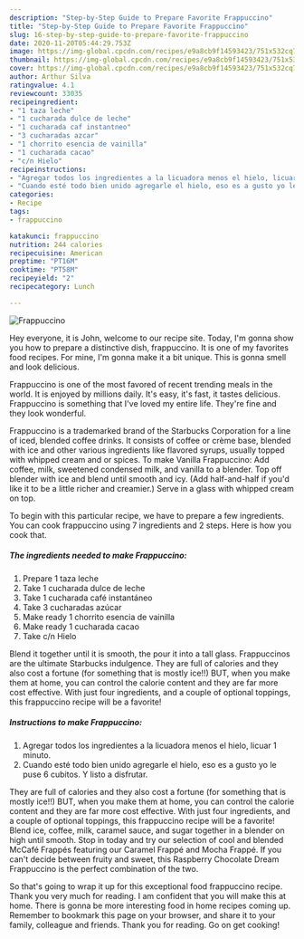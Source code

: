 ```yaml
---
description: "Step-by-Step Guide to Prepare Favorite Frappuccino"
title: "Step-by-Step Guide to Prepare Favorite Frappuccino"
slug: 16-step-by-step-guide-to-prepare-favorite-frappuccino
date: 2020-11-20T05:44:29.753Z
image: https://img-global.cpcdn.com/recipes/e9a8cb9f14593423/751x532cq70/frappuccino-foto-principal.jpg
thumbnail: https://img-global.cpcdn.com/recipes/e9a8cb9f14593423/751x532cq70/frappuccino-foto-principal.jpg
cover: https://img-global.cpcdn.com/recipes/e9a8cb9f14593423/751x532cq70/frappuccino-foto-principal.jpg
author: Arthur Silva
ratingvalue: 4.1
reviewcount: 33035
recipeingredient:
- "1 taza leche"
- "1 cucharada dulce de leche"
- "1 cucharada caf instantneo"
- "3 cucharadas azcar"
- "1 chorrito esencia de vainilla"
- "1 cucharada cacao"
- "c/n Hielo"
recipeinstructions:
- "Agregar todos los ingredientes a la licuadora menos el hielo, licuar 1 minuto."
- "Cuando esté todo bien unido agregarle el hielo, eso es a gusto yo le puse 6 cubitos. Y listo a disfrutar."
categories:
- Recipe
tags:
- frappuccino

katakunci: frappuccino 
nutrition: 244 calories
recipecuisine: American
preptime: "PT16M"
cooktime: "PT58M"
recipeyield: "2"
recipecategory: Lunch

---
```



![Frappuccino](https://img-global.cpcdn.com/recipes/e9a8cb9f14593423/751x532cq70/frappuccino-foto-principal.jpg)

Hey everyone, it is John, welcome to our recipe site. Today, I'm gonna show you how to prepare a distinctive dish, frappuccino. It is one of my favorites food recipes. For mine, I'm gonna make it a bit unique. This is gonna smell and look delicious.

Frappuccino is one of the most favored of recent trending meals in the world. It is enjoyed by millions daily. It's easy, it's fast, it tastes delicious. Frappuccino is something that I've loved my entire life. They're fine and they look wonderful.

Frappuccino is a trademarked brand of the Starbucks Corporation for a line of iced, blended coffee drinks. It consists of coffee or crème base, blended with ice and other various ingredients like flavored syrups, usually topped with whipped cream and or spices. To make Vanilla Frappuccino: Add coffee, milk, sweetened condensed milk, and vanilla to a blender. Top off blender with ice and blend until smooth and icy. (Add half-and-half if you&#39;d like it to be a little richer and creamier.) Serve in a glass with whipped cream on top.


To begin with this particular recipe, we have to prepare a few ingredients. You can cook frappuccino using 7 ingredients and 2 steps. Here is how you cook that.

<!--inarticleads1-->

##### The ingredients needed to make Frappuccino:

1. Prepare 1 taza leche
1. Take 1 cucharada dulce de leche
1. Take 1 cucharada café instantáneo
1. Take 3 cucharadas azúcar
1. Make ready 1 chorrito esencia de vainilla
1. Make ready 1 cucharada cacao
1. Take c/n Hielo


Blend it together until it is smooth, the pour it into a tall glass. Frappuccinos are the ultimate Starbucks indulgence. They are full of calories and they also cost a fortune (for something that is mostly ice!!) BUT, when you make them at home, you can control the calorie content and they are far more cost effective. With just four ingredients, and a couple of optional toppings, this frappuccino recipe will be a favorite! 

<!--inarticleads2-->

##### Instructions to make Frappuccino:

1. Agregar todos los ingredientes a la licuadora menos el hielo, licuar 1 minuto.
1. Cuando esté todo bien unido agregarle el hielo, eso es a gusto yo le puse 6 cubitos. Y listo a disfrutar.


They are full of calories and they also cost a fortune (for something that is mostly ice!!) BUT, when you make them at home, you can control the calorie content and they are far more cost effective. With just four ingredients, and a couple of optional toppings, this frappuccino recipe will be a favorite! Blend ice, coffee, milk, caramel sauce, and sugar together in a blender on high until smooth. Stop in today and try our selection of cool and blended McCafé Frappés featuring our Caramel Frappé and Mocha Frappé. If you can&#39;t decide between fruity and sweet, this Raspberry Chocolate Dream Frappuccino is the perfect combination of the two. 

So that's going to wrap it up for this exceptional food frappuccino recipe. Thank you very much for reading. I am confident that you will make this at home. There is gonna be more interesting food in home recipes coming up. Remember to bookmark this page on your browser, and share it to your family, colleague and friends. Thank you for reading. Go on get cooking!
